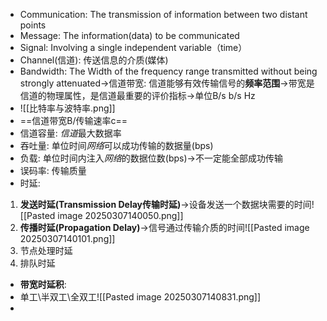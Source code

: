 - Communication: The transmission of information between two distant points
- Message: The information(data) to be communicated
- Signal: Involving a single independent variable（time）
- Channel(信道): 传送信息的介质(媒体)
- Bandwidth: The Width of the frequency range transmitted without being strongly attenuated->信道带宽: 信道能够有效传输信号的**频率范围**->带宽是信道的物理属性，是信道最重要的评价指标->单位B/s b/s Hz
- ![[比特率与波特率.png]]
- ==信道带宽B/传输速率c==
- 信道容量: *信道*最大数据率
- 吞吐量: 单位时间*网络*可以成功传输的数据量(bps)
- 负载: 单位时间内注入*网络*的数据位数(bps)->不一定能全部成功传输
- 误码率: 传输质量
- 时延:
1. **发送时延(Transmission Delay传输时延)**->设备发送一个数据块需要的时间![[Pasted image 20250307140050.png]]
2. **传播时延(Propagation Delay)**->信号通过传输介质的时间![[Pasted image 20250307140101.png]]
3. 节点处理时延
4. 排队时延
- **带宽时延积**: 
- 单工\半双工\全双工![[Pasted image 20250307140831.png]]
- 
